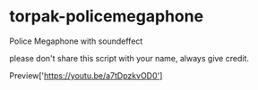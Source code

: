 # torpak-policemegaphone
Police Megaphone with soundeffect

please don't share this script with your name, always give credit.

Preview['https://youtu.be/a7tDpzkvOD0']
